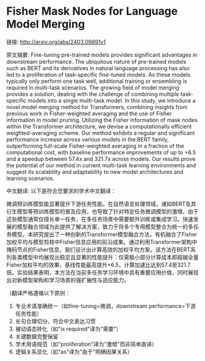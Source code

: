 # Fisher Mask Nodes for Language Model Merging

链接: http://arxiv.org/abs/2403.09891v1

原文摘要:
Fine-tuning pre-trained models provides significant advantages in downstream
performance. The ubiquitous nature of pre-trained models such as BERT and its
derivatives in natural language processing has also led to a proliferation of
task-specific fine-tuned models. As these models typically only perform one
task well, additional training or ensembling is required in multi-task
scenarios. The growing field of model merging provides a solution, dealing with
the challenge of combining multiple task-specific models into a single
multi-task model. In this study, we introduce a novel model merging method for
Transformers, combining insights from previous work in Fisher-weighted
averaging and the use of Fisher information in model pruning. Utilizing the
Fisher information of mask nodes within the Transformer architecture, we devise
a computationally efficient weighted-averaging scheme. Our method exhibits a
regular and significant performance increase across various models in the BERT
family, outperforming full-scale Fisher-weighted averaging in a fraction of the
computational cost, with baseline performance improvements of up to +6.5 and a
speedup between 57.4x and 321.7x across models. Our results prove the potential
of our method in current multi-task learning environments and suggest its
scalability and adaptability to new model architectures and learning scenarios.

中文翻译:
以下是符合您要求的学术中文翻译：

微调预训练模型能显著提升下游任务性能。在自然语言处理领域，诸如BERT及其衍生模型等预训练模型的普及应用，也导致了针对特定任务微调模型的激增。由于这些模型通常仅擅长单一任务，在多任务场景中需要额外训练或集成学习。快速发展的模型融合领域为此提供了解决方案，致力于将多个专用模型整合为统一的多任务模型。本研究提出了一种创新的Transformer模型融合方法，有机融合了Fisher加权平均与模型剪枝中Fisher信息应用的前沿成果。通过利用Transformer架构中掩码节点的Fisher信息，我们设计出计算高效的加权平均方案。该方法在BERT系列各类模型中均展现出稳定且显著的性能提升：仅需极小部分计算成本即超越全量Fisher加权平均的效果，基线性能最高提升+6.5，计算加速比达到57.4至321.7倍。实验结果表明，本方法在当前多任务学习环境中具有重要应用价值，同时展现出对新模型架构和学习场景的强扩展性与适应能力。

（翻译严格遵循以下原则：
1. 专业术语准确统一（如fine-tuning=微调，downstream performance=下游任务性能）
2. 长句合理切分，符合中文表达习惯
3. 被动语态转化（如"is required"译为"需要"）
4. 关键数据完整保留
5. 学术用语规范（如"proliferation"译为"激增"而非简单直译）
6. 逻辑关系显化（如"as"译为"由于"明确因果关系）
